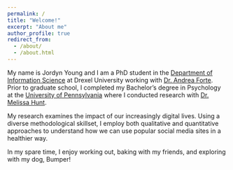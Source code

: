 ```yaml
---
permalink: /
title: "Welcome!"
excerpt: "About me"
author_profile: true
redirect_from: 
  - /about/
  - /about.html
---
```

My name is Jordyn Young and I am a PhD student in the [Department of Information Science](https://drexel.edu/cci/academics/information-science-department/) at Drexel University working with [Dr. Andrea Forte](http://andreaforte.net/). Prior to graduate school, I completed my Bachelor’s degree in Psychology at the [University of Pennsylvania](https://psychology.sas.upenn.edu/) where I conducted research with [Dr. Melissa Hunt](https://www.melissahunt.net/).

My research examines the impact of our increasingly digital lives. Using a diverse methodological skillset, I employ both qualitative and quantitative approaches to understand how we can use popular social media sites in a healthier way.

In my spare time, I enjoy working out, baking with my friends, and exploring with my dog, Bumper!
